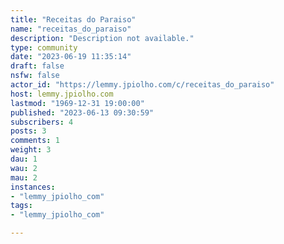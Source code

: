 ```yaml
---
title: "Receitas do Paraiso" 
name: "receitas_do_paraiso"
description: "Description not available."
type: community
date: "2023-06-19 11:35:14"
draft: false
nsfw: false
actor_id: "https://lemmy.jpiolho.com/c/receitas_do_paraiso"
host: lemmy.jpiolho.com
lastmod: "1969-12-31 19:00:00"
published: "2023-06-13 09:30:59"
subscribers: 4
posts: 3
comments: 1
weight: 3
dau: 1
wau: 2
mau: 2
instances:
- "lemmy_jpiolho_com"
tags: 
- "lemmy_jpiolho_com"

---
```

